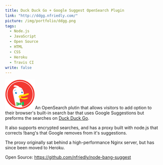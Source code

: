 ```yaml
---
title: Duck Duck Go + Google Suggest OpenSearch Plugin
link: "http://ddgg.nfriedly.com/"
picture: /img/portfolio/ddgg.png
tags: 
  - Node.js
  - JavaScript
  - Open Source
  - HTML
  - CSS
  - Heroku
  - Travis CI
write: false
---
```


<img class="right" src="/img/portfolio/ddg.png" alt="" />An OpenSearch plutin that allows visitors to add option to their browser's built-in search bar that uses Google Suggestions but preforms the searches on <a href="http://duckduckgo.com">Duck Duck Go</a>.

It also supports encrypted searches, and has a proxy built with node.js that corrects !bang's that Google removes from it's suggestions. 

The proxy originally sat behind a high-performance Nginx server, but has since been moved to Heroku.

Open Source: https://github.com/nfriedly/node-bang-suggest